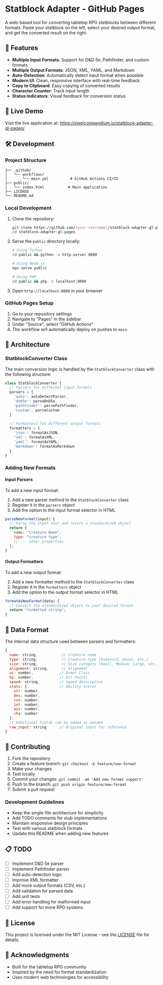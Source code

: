 # Statblock Adapter - GitHub Pages

A web-based tool for converting tabletop RPG statblocks between different formats. Paste your statblock on the left, select your desired output format, and get the converted result on the right.

## 🎯 Features

- **Multiple Input Formats**: Support for D&D 5e, Pathfinder, and custom formats
- **Multiple Output Formats**: JSON, XML, YAML, and Markdown
- **Auto-Detection**: Automatically detect input format when possible
- **Modern UI**: Clean, responsive interface with real-time feedback
- **Copy to Clipboard**: Easy copying of converted results
- **Character Counter**: Track input length
- **Status Indicators**: Visual feedback for conversion status

## 🚀 Live Demo

Visit the live application at: https://steelcompendium.io/statblock-adapter-gl-pages/

## 🛠️ Development

### Project Structure

```
├── .github/
│   └── workflows/
│       └── main.yml          # GitHub Actions CI/CD
├── public/
│   └── index.html           # Main application
├── LICENSE
└── README.md
```

### Local Development

1. Clone the repository:
   ```bash
   git clone https://github.com/[your-username]/statblock-adapter-gl-pages.git
   cd statblock-adapter-gl-pages
   ```

2. Serve the `public` directory locally:
   ```bash
   # Using Python
   cd public && python -m http.server 8000
   
   # Using Node.js
   npx serve public
   
   # Using PHP
   cd public && php -S localhost:8000
   ```

3. Open `http://localhost:8000` in your browser

### GitHub Pages Setup

1. Go to your repository settings
2. Navigate to "Pages" in the sidebar
3. Under "Source", select "GitHub Actions"
4. The workflow will automatically deploy on pushes to `main`

## 🔧 Architecture

### StatblockConverter Class

The main conversion logic is handled by the `StatblockConverter` class with the following structure:

```javascript
class StatblockConverter {
  // Parsers for different input formats
  parsers = {
    'auto': autoDetectParser,
    'dnd5e': parseDnD5e,
    'pathfinder': parsePathfinder,
    'custom': parseCustom
  }
  
  // Formatters for different output formats
  formatters = {
    'json': formatAsJSON,
    'xml': formatAsXML,
    'yaml': formatAsYAML,
    'markdown': formatAsMarkdown
  }
}
```

### Adding New Formats

#### Input Parsers

To add a new input format:

1. Add a new parser method to the `StatblockConverter` class
2. Register it in the `parsers` object
3. Add the option to the input format selector in HTML

```javascript
parseNewFormat(input) {
  // Parse the input text and return a standardized object
  return {
    name: "Creature Name",
    type: "creature type",
    // ... other properties
  };
}
```

#### Output Formatters

To add a new output format:

1. Add a new formatter method to the `StatblockConverter` class
2. Register it in the `formatters` object
3. Add the option to the output format selector in HTML

```javascript
formatAsNewFormat(data) {
  // Convert the standardized object to your desired format
  return "formatted string";
}
```

## 📝 Data Format

The internal data structure used between parsers and formatters:

```javascript
{
  name: string,           // Creature name
  type: string,           // Creature type (humanoid, beast, etc.)
  size: string,           // Size category (Small, Medium, Large, etc.)
  alignment: string,      // Alignment
  ac: number,            // Armor Class
  hp: number,            // Hit Points
  speed: string,         // Speed description
  stats: {               // Ability scores
    str: number,
    dex: number,
    con: number,
    int: number,
    wis: number,
    cha: number
  },
  // Additional fields can be added as needed
  raw_input: string      // Original input for reference
}
```

## 🤝 Contributing

1. Fork the repository
2. Create a feature branch: `git checkout -b feature/new-format`
3. Make your changes
4. Test locally
5. Commit your changes: `git commit -am 'Add new format support'`
6. Push to the branch: `git push origin feature/new-format`
7. Submit a pull request

### Development Guidelines

- Keep the single-file architecture for simplicity
- Add TODO comments for stub implementations
- Maintain responsive design principles
- Test with various statblock formats
- Update this README when adding new features

## 📋 TODO

- [ ] Implement D&D 5e parser
- [ ] Implement Pathfinder parser
- [ ] Add auto-detection logic
- [ ] Improve XML formatter
- [ ] Add more output formats (CSV, etc.)
- [ ] Add validation for parsed data
- [ ] Add unit tests
- [ ] Add error handling for malformed input
- [ ] Add support for more RPG systems

## 📄 License

This project is licensed under the MIT License - see the [LICENSE](LICENSE) file for details.

## 🙏 Acknowledgments

- Built for the tabletop RPG community
- Inspired by the need for format standardization
- Uses modern web technologies for accessibility